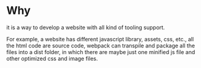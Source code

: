 # Why

it is a way to develop a website with all kind of tooling support.

For example, a website has different javascript library, assets, css, etc., all the html code are source code, webpack can transpile and package all the files into a dist folder, in which there are maybe just one minified js file and other optimized css and image files.

